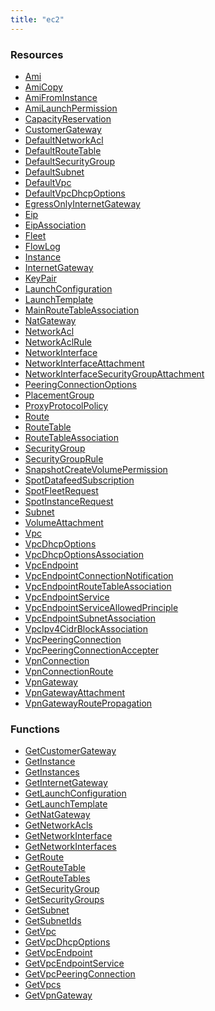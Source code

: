 ```yaml
---
title: "ec2"
---
```


<!-- WARNING: this file was generated by the Pulumi Terraform Bridge (tfgen) Tool. -->
<!-- Do not edit by hand unless you're certain you know what you are doing! -->

<style>
  table td p { margin-top: 0; margin-bottom: 0; }
</style>

<h3>Resources</h3>
<ul class="api">
    <li><a href="ami"><span class="symbol resource"></span>Ami</a></li>
    <li><a href="amicopy"><span class="symbol resource"></span>AmiCopy</a></li>
    <li><a href="amifrominstance"><span class="symbol resource"></span>AmiFromInstance</a></li>
    <li><a href="amilaunchpermission"><span class="symbol resource"></span>AmiLaunchPermission</a></li>
    <li><a href="capacityreservation"><span class="symbol resource"></span>CapacityReservation</a></li>
    <li><a href="customergateway"><span class="symbol resource"></span>CustomerGateway</a></li>
    <li><a href="defaultnetworkacl"><span class="symbol resource"></span>DefaultNetworkAcl</a></li>
    <li><a href="defaultroutetable"><span class="symbol resource"></span>DefaultRouteTable</a></li>
    <li><a href="defaultsecuritygroup"><span class="symbol resource"></span>DefaultSecurityGroup</a></li>
    <li><a href="defaultsubnet"><span class="symbol resource"></span>DefaultSubnet</a></li>
    <li><a href="defaultvpc"><span class="symbol resource"></span>DefaultVpc</a></li>
    <li><a href="defaultvpcdhcpoptions"><span class="symbol resource"></span>DefaultVpcDhcpOptions</a></li>
    <li><a href="egressonlyinternetgateway"><span class="symbol resource"></span>EgressOnlyInternetGateway</a></li>
    <li><a href="eip"><span class="symbol resource"></span>Eip</a></li>
    <li><a href="eipassociation"><span class="symbol resource"></span>EipAssociation</a></li>
    <li><a href="fleet"><span class="symbol resource"></span>Fleet</a></li>
    <li><a href="flowlog"><span class="symbol resource"></span>FlowLog</a></li>
    <li><a href="instance"><span class="symbol resource"></span>Instance</a></li>
    <li><a href="internetgateway"><span class="symbol resource"></span>InternetGateway</a></li>
    <li><a href="keypair"><span class="symbol resource"></span>KeyPair</a></li>
    <li><a href="launchconfiguration"><span class="symbol resource"></span>LaunchConfiguration</a></li>
    <li><a href="launchtemplate"><span class="symbol resource"></span>LaunchTemplate</a></li>
    <li><a href="mainroutetableassociation"><span class="symbol resource"></span>MainRouteTableAssociation</a></li>
    <li><a href="natgateway"><span class="symbol resource"></span>NatGateway</a></li>
    <li><a href="networkacl"><span class="symbol resource"></span>NetworkAcl</a></li>
    <li><a href="networkaclrule"><span class="symbol resource"></span>NetworkAclRule</a></li>
    <li><a href="networkinterface"><span class="symbol resource"></span>NetworkInterface</a></li>
    <li><a href="networkinterfaceattachment"><span class="symbol resource"></span>NetworkInterfaceAttachment</a></li>
    <li><a href="networkinterfacesecuritygroupattachment"><span class="symbol resource"></span>NetworkInterfaceSecurityGroupAttachment</a></li>
    <li><a href="peeringconnectionoptions"><span class="symbol resource"></span>PeeringConnectionOptions</a></li>
    <li><a href="placementgroup"><span class="symbol resource"></span>PlacementGroup</a></li>
    <li><a href="proxyprotocolpolicy"><span class="symbol resource"></span>ProxyProtocolPolicy</a></li>
    <li><a href="route"><span class="symbol resource"></span>Route</a></li>
    <li><a href="routetable"><span class="symbol resource"></span>RouteTable</a></li>
    <li><a href="routetableassociation"><span class="symbol resource"></span>RouteTableAssociation</a></li>
    <li><a href="securitygroup"><span class="symbol resource"></span>SecurityGroup</a></li>
    <li><a href="securitygrouprule"><span class="symbol resource"></span>SecurityGroupRule</a></li>
    <li><a href="snapshotcreatevolumepermission"><span class="symbol resource"></span>SnapshotCreateVolumePermission</a></li>
    <li><a href="spotdatafeedsubscription"><span class="symbol resource"></span>SpotDatafeedSubscription</a></li>
    <li><a href="spotfleetrequest"><span class="symbol resource"></span>SpotFleetRequest</a></li>
    <li><a href="spotinstancerequest"><span class="symbol resource"></span>SpotInstanceRequest</a></li>
    <li><a href="subnet"><span class="symbol resource"></span>Subnet</a></li>
    <li><a href="volumeattachment"><span class="symbol resource"></span>VolumeAttachment</a></li>
    <li><a href="vpc"><span class="symbol resource"></span>Vpc</a></li>
    <li><a href="vpcdhcpoptions"><span class="symbol resource"></span>VpcDhcpOptions</a></li>
    <li><a href="vpcdhcpoptionsassociation"><span class="symbol resource"></span>VpcDhcpOptionsAssociation</a></li>
    <li><a href="vpcendpoint"><span class="symbol resource"></span>VpcEndpoint</a></li>
    <li><a href="vpcendpointconnectionnotification"><span class="symbol resource"></span>VpcEndpointConnectionNotification</a></li>
    <li><a href="vpcendpointroutetableassociation"><span class="symbol resource"></span>VpcEndpointRouteTableAssociation</a></li>
    <li><a href="vpcendpointservice"><span class="symbol resource"></span>VpcEndpointService</a></li>
    <li><a href="vpcendpointserviceallowedprinciple"><span class="symbol resource"></span>VpcEndpointServiceAllowedPrinciple</a></li>
    <li><a href="vpcendpointsubnetassociation"><span class="symbol resource"></span>VpcEndpointSubnetAssociation</a></li>
    <li><a href="vpcipv4cidrblockassociation"><span class="symbol resource"></span>VpcIpv4CidrBlockAssociation</a></li>
    <li><a href="vpcpeeringconnection"><span class="symbol resource"></span>VpcPeeringConnection</a></li>
    <li><a href="vpcpeeringconnectionaccepter"><span class="symbol resource"></span>VpcPeeringConnectionAccepter</a></li>
    <li><a href="vpnconnection"><span class="symbol resource"></span>VpnConnection</a></li>
    <li><a href="vpnconnectionroute"><span class="symbol resource"></span>VpnConnectionRoute</a></li>
    <li><a href="vpngateway"><span class="symbol resource"></span>VpnGateway</a></li>
    <li><a href="vpngatewayattachment"><span class="symbol resource"></span>VpnGatewayAttachment</a></li>
    <li><a href="vpngatewayroutepropagation"><span class="symbol resource"></span>VpnGatewayRoutePropagation</a></li>
</ul>

<h3>Functions</h3>
<ul class="api">
    <li><a href="getcustomergateway"><span class="symbol datasource"></span>GetCustomerGateway</a></li>
    <li><a href="getinstance"><span class="symbol datasource"></span>GetInstance</a></li>
    <li><a href="getinstances"><span class="symbol datasource"></span>GetInstances</a></li>
    <li><a href="getinternetgateway"><span class="symbol datasource"></span>GetInternetGateway</a></li>
    <li><a href="getlaunchconfiguration"><span class="symbol datasource"></span>GetLaunchConfiguration</a></li>
    <li><a href="getlaunchtemplate"><span class="symbol datasource"></span>GetLaunchTemplate</a></li>
    <li><a href="getnatgateway"><span class="symbol datasource"></span>GetNatGateway</a></li>
    <li><a href="getnetworkacls"><span class="symbol datasource"></span>GetNetworkAcls</a></li>
    <li><a href="getnetworkinterface"><span class="symbol datasource"></span>GetNetworkInterface</a></li>
    <li><a href="getnetworkinterfaces"><span class="symbol datasource"></span>GetNetworkInterfaces</a></li>
    <li><a href="getroute"><span class="symbol datasource"></span>GetRoute</a></li>
    <li><a href="getroutetable"><span class="symbol datasource"></span>GetRouteTable</a></li>
    <li><a href="getroutetables"><span class="symbol datasource"></span>GetRouteTables</a></li>
    <li><a href="getsecuritygroup"><span class="symbol datasource"></span>GetSecurityGroup</a></li>
    <li><a href="getsecuritygroups"><span class="symbol datasource"></span>GetSecurityGroups</a></li>
    <li><a href="getsubnet"><span class="symbol datasource"></span>GetSubnet</a></li>
    <li><a href="getsubnetids"><span class="symbol datasource"></span>GetSubnetIds</a></li>
    <li><a href="getvpc"><span class="symbol datasource"></span>GetVpc</a></li>
    <li><a href="getvpcdhcpoptions"><span class="symbol datasource"></span>GetVpcDhcpOptions</a></li>
    <li><a href="getvpcendpoint"><span class="symbol datasource"></span>GetVpcEndpoint</a></li>
    <li><a href="getvpcendpointservice"><span class="symbol datasource"></span>GetVpcEndpointService</a></li>
    <li><a href="getvpcpeeringconnection"><span class="symbol datasource"></span>GetVpcPeeringConnection</a></li>
    <li><a href="getvpcs"><span class="symbol datasource"></span>GetVpcs</a></li>
    <li><a href="getvpngateway"><span class="symbol datasource"></span>GetVpnGateway</a></li>
</ul>

